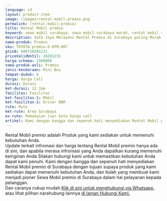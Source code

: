 ```yaml
---
language: id
layout: product-item
image: /images/rental-mobil-premio.png
permalink: /rental-mobil-premio/
title: Rental Mobil premio
keyword: sewa mobil surabaya, sewa mobil surabaya murah, rental mobil surabaya, rental mobil surabaya murah, safajaya, safa jaya, safajaya.com, sewa mobil di surabaya, rental mobil di surabaya
description: Safa Jaya Melayani Rental Premio di Surabaya paling Murah dan terpercaya di Jawa timur Hubungi kami Call/WA di 081234220073
nama-produk: Premio
sku: TOYOTA-premio-6-HTM-007
gtin8: 600720201231
priceValidUntil: 20201231 
harga-schema: 1500000
nama-produk-asli: Premio
jenis-kendaraan: Mini Bus
tempat-duduk: 6
harga: Harga Call
durasi: Durasi
ket-durasi: 12 Jam
fasilitas: Fasilitas
ket-fasilitas-1: Mobil
ket-fasilitas-2: Driver BBM
rute: Rute
ket-rute: Area Surabaya
ex-rute: Pemakaian luar kota harga call
artikel: Kami dengan bangga dan sepenuh hati menyediakan Rental Mobil premio di Surabaya dengan tujuan supaya produk yang kami sediakan dapat memenuhi kebutuhan Anda, dan itulah yang membuat kami menjadi pioner Sewa Mobil premio di Surabaya dalam hal pelayanan kepada pelanggan.
---
```

Rental Mobil premio adalah Produk yang kami sediakan untuk memenuhi kebutuhan Anda.<br>Update terkait infromasi dan harga tentang Rental Mobil premio hanya ada di sini, dan apabila merasa infromasi yang Anda dapatkan kurang memenuhi keinginan Anda Silakan hubungi kami untuk memastikan kebutuhan Anda dapat kami penuhi. Kami dengan bangga dan sepenuh hati menyediakan Rental Mobil premio di Surabaya dengan tujuan supaya produk yang kami sediakan dapat memenuhi kebutuhan Anda, dan itulah yang membuat kami menjadi pioner Sewa Mobil premio di Surabaya dalam hal pelayanan kepada pelanggan.<br>
Dan caranya cukup mudah <a href="https://web.whatsapp.com/send?phone=6281234220073&text=Hallo,%20CS%20safajaya.com">Klik di sini untuk menghubungi via Whatsapp,</a> atau lihat pilihan narahubung lainnya <a href="/kontak-kami/">di laman Hubungi Kami.</a>